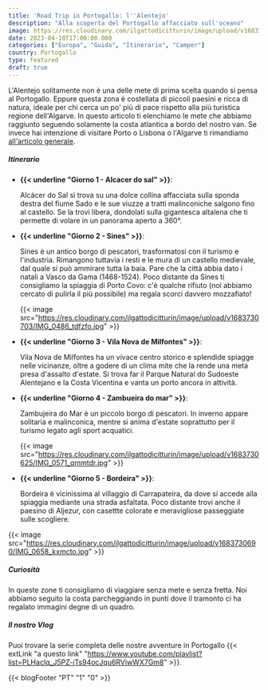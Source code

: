```yaml
---
title: 'Road Trip in Portogallo: l''Alentejo'
description: "Alla scoperta del Portogallo affacciato sull'oceano"
image: https://res.cloudinary.com/ilgattodicitturin/image/upload/v1683730729/IMG_0723_n3ptpi.jpg
date: 2023-04-10T17:00:00.000
categories: ["Europa", "Guida", "Itinerario", "Camper"]
country: Portogallo 
type: featured
draft: true
---
```


L'Alentejo solitamente non è una delle mete di prima scelta quando si pensa al Portogallo. Eppure questa zona è costellata di piccoli paesini e ricca di natura, ideale per chi cerca un po' più di pace rispetto alla più turistica regione dell'Algarve. In questo articolo ti elenchiamo le mete che abbiamo raggiunto seguendo solamente la costa atlantica a bordo del nostro van.
Se invece hai intenzione di visitare Porto o Lisbona o l'Algarve ti rimandiamo [all'articolo generale](/blog/viaggio-portogallo-in-camper-itinerari/).


##### Itinerario

- **{{< underline "Giorno 1 - Alcacer do sal" >}}**: 
  
  Alcácer do Sal si trova su una dolce collina affacciata sulla sponda destra del fiume Sado e le sue viuzze a tratti malinconiche salgono fino al castello. Se la trovi libera, dondolati sulla gigantesca altalena che ti permette di volare in un panorama aperto a 360°.


- **{{< underline "Giorno 2 - Sines" >}}**: 
  
  Sines è un antico borgo di pescatori, trasformatosi con il turismo e l'industria. Rimangono tuttavia i resti e le mura di un castello medievale, dal quale si può ammirare tutta la baia. Pare che la città abbia dato i natali a Vasco da Gama (1468-1524). Poco distante da Sines ti consigliamo la spiaggia di Porto Covo: c'è qualche rifiuto (noi abbiamo cercato di pulirla il più possibile) ma regala scorci davvero mozzafiato!

  {{< image src="https://res.cloudinary.com/ilgattodicitturin/image/upload/v1683730703/IMG_0486_tdfzfo.jpg" >}}


- **{{< underline "Giorno 3 - Vila Nova de Milfontes" >}}**:  
  
  Vila Nova de Milfontes ha un vivace centro storico e splendide spiagge nelle vicinanze, oltre a godere di un clima mite che la rende una meta presa d'assalto d'estate. Si trova far il Parque Natural do Sudoeste Alentejano e la Costa Vicentina e vanta un porto ancora in attività.

- **{{< underline "Giorno 4 - Zambueira do mar" >}}**: 
  
  Zambujeira do Mar è un piccolo borgo di pescatori. In inverno appare solitaria e malinconica, mentre si anima d'estate soprattutto per il turismo legato agli sport acquatici. 

  {{< image src="https://res.cloudinary.com/ilgattodicitturin/image/upload/v1683730625/IMG_0571_qmmtdr.jpg" >}}

- **{{< underline "Giorno 5 - Bordeira" >}}**: 
  
  Bordeira è vicinissima al villaggio di Carrapateira, da dove si accede alla spiaggia mediante una strada asfaltata. Poco distante trovi anche il paesino di Aljezur, con casettte colorate e meravigliose passeggiate sulle scogliere.


{{< image src="https://res.cloudinary.com/ilgattodicitturin/image/upload/v1683730690/IMG_0658_kxmcto.jpg" >}}


##### Curiosità
In queste zone ti consigliamo di viaggiare senza mete e senza fretta. Noi abbiamo seguito la costa parcheggiando in punti dove il tramonto ci ha regalato immagini degne di un quadro. 

##### Il nostro Vlog 

Puoi trovare la serie completa delle nostre avventure in Portogallo {{< extLink "a questo link" "https://www.youtube.com/playlist?list=PLHaclq_J5PZ-jTs94ocJqu6RViwWX7Gm8" >}}.


<!-- <div id="Mappe"></div> -->

<!-- ##### Le nostre mappe -->
<!-- Di seguito puoi consultare comodamente le mappe relative al nostro vi lasciamo il link alle mappe che 

{{< gmap "https://www.google.com/maps/d/u/0/embed?mid=1iWT57E7IXes2FIwpnvDKgvbrL740gmU&ehbc=2E312F" >}} -->

{{< blogFooter "PT" "1" "0" >}}
